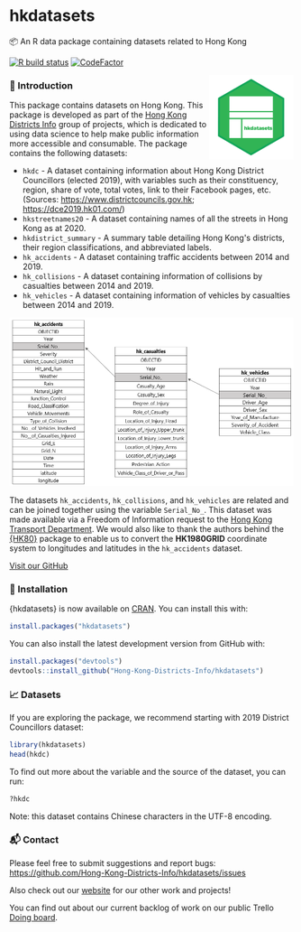 # hkdatasets
:package: An R data package containing datasets related to Hong Kong


[![R build status](https://github.com/Hong-Kong-Districts-Info/hkdatasets/workflows/R-CMD-check/badge.svg)](https://github.com/Hong-Kong-Districts-Info/hkdatasets/actions) [![CodeFactor](https://www.codefactor.io/repository/github/hong-kong-districts-info/hkdatasets/badge)](https://www.codefactor.io/repository/github/hong-kong-districts-info/hkdatasets)

<img src="https://raw.githubusercontent.com/Hong-Kong-Districts-Info/hkdatasets/master/inst/logo.png" align="right" height = 150 width = 150/>

### :page_with_curl: Introduction

This package contains datasets on Hong Kong. This package is developed as part of the [Hong Kong Districts Info](https://hong-kong-districts-info.github.io/) group of projects, which is dedicated to using data science to help make public information more accessible and consumable. The package contains the following datasets:

- `hkdc` - A dataset containing information about Hong Kong District Councillors (elected 2019), with variables such as their constituency, region, share of vote, total votes, link to their Facebook pages, etc. (Sources: https://www.districtcouncils.gov.hk; https://dce2019.hk01.com/)
- `hkstreetnames20` - A dataset containing names of all the streets in Hong Kong as at 2020.
- `hkdistrict_summary` - A summary table detailing Hong Kong's districts, their region classifications, and abbreviated labels.
- `hk_accidents` - A dataset containing traffic accidents between 2014 and 2019.
- `hk_collisions` - A dataset containing information of collisions by casualties between 2014 and 2019.
- `hk_vehicles` - A dataset containing information of vehicles by casualties between 2014 and 2019.

![](https://raw.githubusercontent.com/Hong-Kong-Districts-Info/hkdatasets/master/inst/collision-data-diagram-2.png)

The datasets `hk_accidents`, `hk_collisions`, and `hk_vehicles` are related and can be joined together using the variable `Serial_No_`. This dataset was made available via a Freedom of Information request to the [Hong Kong Transport Department](https://www.td.gov.hk/). We would also like to thank the authors behind the [{HK80}](https://CRAN.R-project.org/package=HK80) package to enable us to convert the **HK1980GRID** coordinate system to longitudes and latitudes in the `hk_accidents` dataset. 

[Visit our GitHub](https://github.com/Hong-Kong-Districts-Info/hkdatasets)

### :wrench: Installation

{hkdatasets} is now available on [CRAN](https://cran.r-project.org/package=hkdatasets). You can install this with:

```R
install.packages("hkdatasets")
```

You can also install the latest development version from GitHub with:
```R
install.packages("devtools")
devtools::install_github("Hong-Kong-Districts-Info/hkdatasets")
```

### :chart_with_upwards_trend: Datasets

If you are exploring the package, we recommend starting with 2019 District Councillors dataset:

```R
library(hkdatasets)
head(hkdc)
```
To find out more about the variable and the source of the dataset, you can run:
```R
?hkdc
```
Note: this dataset contains Chinese characters in the UTF-8 encoding. 

### :mailbox_with_mail: Contact
Please feel free to submit suggestions and report bugs: https://github.com/Hong-Kong-Districts-Info/hkdatasets/issues

Also check out our [website](https://hong-kong-districts-info.github.io/) for our other work and projects!

You can find out about our current backlog of work on our public Trello [Doing board](https://trello.com/b/n5l7DMS5/doing).
